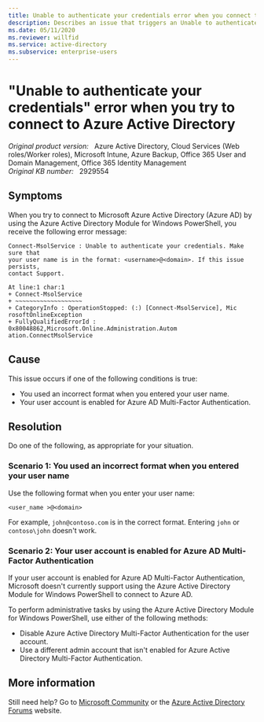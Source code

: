 ```yaml
---
title: Unable to authenticate your credentials error when you connect to Azure Active Directory
description: Describes an issue that triggers an Unable to authenticate your credentials. Make sure that your user name is in the format <username>@<domain> error. Occurs when you use the Azure Active Directory Module for Windows PowerShell to connect to Azure Active Directory.
ms.date: 05/11/2020
ms.reviewer: willfid
ms.service: active-directory
ms.subservice: enterprise-users
---
```

# "Unable to authenticate your credentials" error when you try to connect to Azure Active Directory

_Original product version:_ &nbsp; Azure Active Directory, Cloud Services (Web roles/Worker roles), Microsoft Intune, Azure Backup, Office 365 User and Domain Management, Office 365 Identity Management  
_Original KB number:_ &nbsp; 2929554

## Symptoms

When you try to connect to Microsoft Azure Active Directory (Azure AD) by using the Azure Active Directory Module for Windows PowerShell, you receive the following error message:

```console
Connect-MsolService : Unable to authenticate your credentials. Make sure that
your user name is in the format: <username>@<domain>. If this issue persists,
contact Support.

At line:1 char:1
+ Connect-MsolService
+ ~~~~~~~~~~~~~~~~~~~
+ CategoryInfo : OperationStopped: (:) [Connect-MsolService], Mic
rosoftOnlineException
+ FullyQualifiedErrorId : 0x80048862,Microsoft.Online.Administration.Autom
ation.ConnectMsolService
```

## Cause

This issue occurs if one of the following conditions is true:

- You used an incorrect format when you entered your user name.
- Your user account is enabled for Azure AD Multi-Factor Authentication.

## Resolution

Do one of the following, as appropriate for your situation.

### Scenario 1: You used an incorrect format when you entered your user name

Use the following format when you enter your user name:

`<user_name >@<domain>`

For example, `john@contoso.com` is in the correct format. Entering `john` or `contoso\john` doesn't work.

### Scenario 2: Your user account is enabled for Azure AD Multi-Factor Authentication

If your user account is enabled for Azure AD Multi-Factor Authentication, Microsoft doesn't currently support using the Azure Active Directory Module for Windows PowerShell to connect to Azure AD.

To perform administrative tasks by using the Azure Active Directory Module for Windows PowerShell, use either of the following methods:

- Disable Azure Active Directory Multi-Factor Authentication for the user account.
- Use a different admin account that isn't enabled for Azure Active Directory Multi-Factor Authentication.

## More information

Still need help? Go to [Microsoft Community](https://answers.microsoft.com/) or the [Azure Active Directory Forums](https://social.msdn.microsoft.com/Forums)  website.
